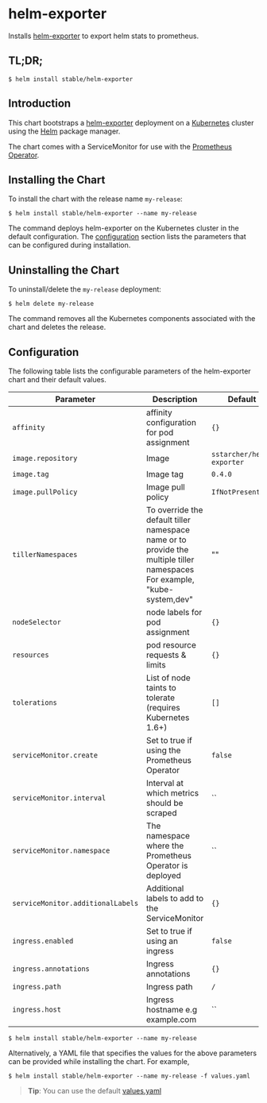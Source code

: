 # helm-exporter

Installs [helm-exporter](https://github.com/sstarcher/helm-exporter) to export helm stats to prometheus.

## TL;DR;

```console
$ helm install stable/helm-exporter
```

## Introduction

This chart bootstraps a [helm-exporter](https://github.com/sstarcher/helm-exporter) deployment on a [Kubernetes](http://kubernetes.io) cluster using the [Helm](https://helm.sh) package manager.

The chart comes with a ServiceMonitor for use with the [Prometheus Operator](https://github.com/helm/charts/tree/master/stable/prometheus-operator).

## Installing the Chart

To install the chart with the release name `my-release`:

```console
$ helm install stable/helm-exporter --name my-release
```

The command deploys helm-exporter on the Kubernetes cluster in the default configuration. The [configuration](#configuration) section lists the parameters that can be configured during installation.

## Uninstalling the Chart

To uninstall/delete the `my-release` deployment:

```console
$ helm delete my-release
```

The command removes all the Kubernetes components associated with the chart and deletes the release.

## Configuration

The following table lists the configurable parameters of the helm-exporter chart and their default values.

Parameter | Description | Default
--- | --- | ---
`affinity` | affinity configuration for pod assignment | `{}`
`image.repository` | Image | `sstarcher/helm-exporter`
`image.tag` | Image tag | `0.4.0`
`image.pullPolicy` | Image pull policy | `IfNotPresent`
`tillerNamespaces` | To override the default tiller namespace name or to provide the multiple tiller namespaces For example, "kube-system,dev" | ""
`nodeSelector` | node labels for pod assignment | `{}`
`resources` | pod resource requests & limits | `{}`
`tolerations` | List of node taints to tolerate (requires Kubernetes 1.6+) | `[]`
`serviceMonitor.create` | Set to true if using the Prometheus Operator | `false`
`serviceMonitor.interval` | Interval at which metrics should be scraped | ``
`serviceMonitor.namespace` | The namespace where the Prometheus Operator is deployed | ``
`serviceMonitor.additionalLabels` | Additional labels to add to the ServiceMonitor | `{}`
`ingress.enabled` | Set to true if using an ingress | `false`
`ingress.annotations` | Ingress annotations | `{}`
`ingress.path` | Ingress path | `/`
`ingress.host` | Ingress hostname e.g example.com | ``
```console
$ helm install stable/helm-exporter --name my-release
```

Alternatively, a YAML file that specifies the values for the above parameters can be provided while installing the chart. For example,

```console
$ helm install stable/helm-exporter --name my-release -f values.yaml
```

> **Tip**: You can use the default [values.yaml](values.yaml)
